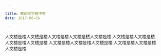 ```yaml
---

title: 教胡同学搭博客
date: 2017-06-06

---
```


人文楼是楼人文楼是楼人文楼是楼人文楼是楼人文楼是楼
人文楼是楼人文楼是楼
人文楼是楼人文楼是楼
人文楼是楼人文楼是楼人文楼是楼
人文楼是楼人文楼是楼人文楼是楼
